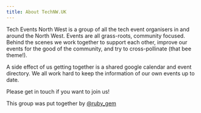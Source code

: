 ```yaml
---
title: About TechNW.UK
---
```

Tech Events North West is a group of all the tech event organisers in and around the North West. Events are all grass-roots, community focused. Behind the scenes we work together to support each other, improve our events for the good of the community, and try to cross-pollinate (that bee theme!).

A side effect of us getting together is a shared google calendar and event directory. We all work hard to keep the information of our own events up to date.

Please get in touch if you want to join us!

This group was put together by [@ruby_gem](https://twitter.com/ruby_gem)

